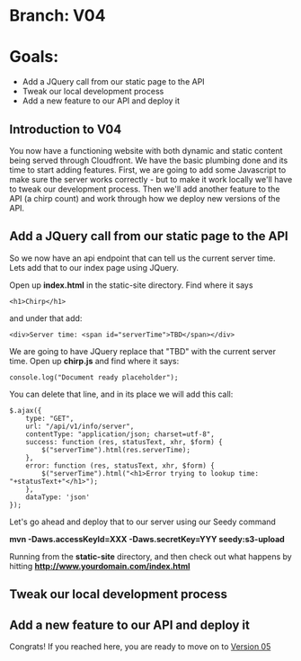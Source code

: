 # Branch: V04
# Goals: 
* Add a JQuery call from our static page to the API
* Tweak our local development process
* Add a new feature to our API and deploy it

## Introduction to V04
You now have a functioning website with both dynamic and static content being served through Cloudfront.  We have the
basic plumbing done and its time to start adding features.  First, we are going to add some Javascript to make sure
the server works correctly - but to make it work locally we'll have to tweak our development process.  Then we'll add 
another feature to the API (a chirp count) and work through how we deploy new versions of the API.

## Add a JQuery call from our static page to the API

So we now have an api endpoint that can tell us the current server time.  Lets add that to our index page using
JQuery.

Open up **index.html** in the static-site directory.  Find where it says 

    <h1>Chirp</h1> 

and under that add:

    <div>Server time: <span id="serverTime">TBD</span></div>

We are going to have JQuery replace that "TBD" with the current server time.  Open up **chirp.js** and find where
it says:

    console.log("Document ready placeholder");

You can delete that line, and in its place we will add this call:

    $.ajax({
        type: "GET",
        url: "/api/v1/info/server",
        contentType: "application/json; charset=utf-8",
        success: function (res, statusText, xhr, $form) {
            $("serverTime").html(res.serverTime);
        },
        error: function (res, statusText, xhr, $form) {
            $("serverTime").html("<h1>Error trying to lookup time: "+statusText+"</h1>");
        },
        dataType: 'json'
    });

Let's go ahead and deploy that to our server using our Seedy command

**mvn -Daws.accessKeyId=XXX -Daws.secretKey=YYY seedy:s3-upload**

Running from the **static-site** directory, and then check out what happens by hitting **http://www.yourdomain.com/index.html**

## Tweak our local development process
## Add a new feature to our API and deploy it



Congrats!  If you reached here, you are ready to move on to <a href="V05.md">Version 05</a>

